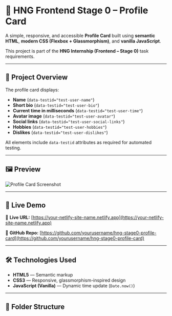 # 🌟 HNG Frontend Stage 0 – Profile Card

A simple, responsive, and accessible **Profile Card** built using **semantic HTML**, **modern CSS (Flexbox + Glassmorphism)**, and **vanilla JavaScript**.

This project is part of the **HNG Internship (Frontend – Stage 0)** task requirements.

---

## 🧱 Project Overview

The profile card displays:
- **Name** (`data-testid="test-user-name"`)
- **Short bio** (`data-testid="test-user-bio"`)
- **Current time in milliseconds** (`data-testid="test-user-time"`)
- **Avatar image** (`data-testid="test-user-avatar"`)
- **Social links** (`data-testid="test-user-social-links"`)
- **Hobbies** (`data-testid="test-user-hobbies"`)
- **Dislikes** (`data-testid="test-user-dislikes"`)

All elements include `data-testid` attributes as required for automated testing.

---

## 🖼️ Preview

![Profile Card Screenshot](https://i.ibb.co/znDKDDC/profile-avatar.jpg)

---

## 🚀 Live Demo

🔗 **Live URL:** [https://your-netlify-site-name.netlify.app](https://your-netlify-site-name.netlify.app)

🔗 **GitHub Repo:** [https://github.com/yourusername/hng-stage0-profile-card](https://github.com/yourusername/hng-stage0-profile-card)

---

## 🛠️ Technologies Used

- **HTML5** — Semantic markup
- **CSS3** — Responsive, glassmorphism-inspired design
- **JavaScript (Vanilla)** — Dynamic time update (`Date.now()`)

---

## 📂 Folder Structure


